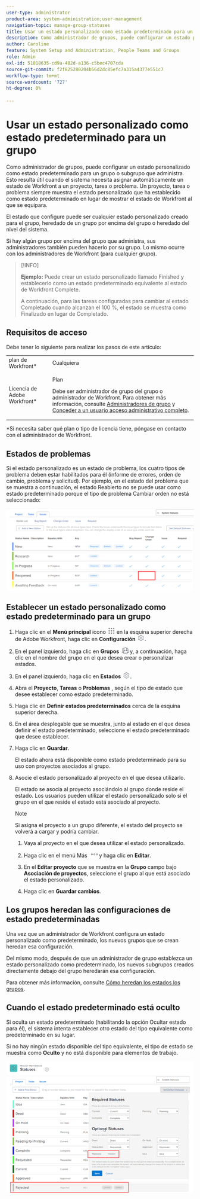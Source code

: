 ```yaml
---
user-type: administrator
product-area: system-administration;user-management
navigation-topic: manage-group-statuses
title: Usar un estado personalizado como estado predeterminado para un grupo
description: Como administrador de grupos, puede configurar un estado personalizado como estado predeterminado para un grupo o subgrupo que administra. Esto resulta útil cuando el sistema necesita asignar automáticamente un estado de Workfront a un proyecto, tarea o problema. Un proyecto, tarea o problema siempre muestra el estado personalizado que ha establecido como estado predeterminado en lugar de mostrar el estado de Workfront al que se equipara.
author: Caroline
feature: System Setup and Administration, People Teams and Groups
role: Admin
exl-id: 51018635-cd9a-402d-a136-c5bec4707cda
source-git-commit: f2f825280204b56d2dc85efc7a315a4377e551c7
workflow-type: tm+mt
source-wordcount: '727'
ht-degree: 0%

---
```


# Usar un estado personalizado como estado predeterminado para un grupo

Como administrador de grupos, puede configurar un estado personalizado como estado predeterminado para un grupo o subgrupo que administra. Esto resulta útil cuando el sistema necesita asignar automáticamente un estado de Workfront a un proyecto, tarea o problema. Un proyecto, tarea o problema siempre muestra el estado personalizado que ha establecido como estado predeterminado en lugar de mostrar el estado de Workfront al que se equipara.

El estado que configure puede ser cualquier estado personalizado creado para el grupo, heredado de un grupo por encima del grupo o heredado del nivel del sistema.

Si hay algún grupo por encima del grupo que administra, sus administradores también pueden hacerlo por su grupo. Lo mismo ocurre con los administradores de Workfront (para cualquier grupo).

>[!INFO]
>
>**Ejemplo:** Puede crear un estado personalizado llamado Finished y establecerlo como un estado predeterminado equivalente al estado de Workfront Complete.
>
>A continuación, para las tareas configuradas para cambiar al estado Completado cuando alcanzan el 100 %, el estado se muestra como Finalizado en lugar de Completado.

## Requisitos de acceso

Debe tener lo siguiente para realizar los pasos de este artículo:

<table style="table-layout:auto"> 
 <col> 
 <col> 
 <tbody> 
  <tr> 
   <td role="rowheader">plan de Workfront*</td> 
   <td>Cualquiera</td> 
  </tr> 
  <tr> 
   <td role="rowheader">Licencia de Adobe Workfront*</td> 
   <td> <p>Plan </p> <p>Debe ser administrador de grupo del grupo o administrador de Workfront. Para obtener más información, consulte <a href="../../../administration-and-setup/manage-groups/group-roles/group-administrators.md" class="MCXref xref">Administradores de grupo</a> y <a href="../../../administration-and-setup/add-users/configure-and-grant-access/grant-a-user-full-administrative-access.md" class="MCXref xref">Conceder a un usuario acceso administrativo completo</a>.</p> </td> 
  </tr> 
 </tbody> 
</table>

&#42;Si necesita saber qué plan o tipo de licencia tiene, póngase en contacto con el administrador de Workfront.

## Estados de problemas

Si el estado personalizado es un estado de problema, los cuatro tipos de problema deben estar habilitados para él (informe de errores, orden de cambio, problema y solicitud). Por ejemplo, en el estado del problema que se muestra a continuación, el estado Reabierto no se puede usar como estado predeterminado porque el tipo de problema Cambiar orden no está seleccionado:

![](assets/all-4-issue-types-enabled.png)

## Establecer un estado personalizado como estado predeterminado para un grupo

1. Haga clic en el **Menú principal** icono ![](assets/main-menu-icon.png) en la esquina superior derecha de Adobe Workfront, haga clic en **Configuración** ![](assets/gear-icon-settings.png).
1. En el panel izquierdo, haga clic en **Grupos** ![](assets/groups-icon.png)y, a continuación, haga clic en el nombre del grupo en el que desea crear o personalizar estados.
1. En el panel izquierdo, haga clic en **Estados** ![](assets/gear-icon-settings.png).
1. Abra el **Proyecto**, **Tareas** o **Problemas** , según el tipo de estado que desee establecer como estado predeterminado.
1. Haga clic en **Definir estados predeterminados** cerca de la esquina superior derecha.
1. En el área desplegable que se muestra, junto al estado en el que desea definir el estado predeterminado, seleccione el estado predeterminado que desee establecer.
1. Haga clic en **Guardar**.

   El estado ahora está disponible como estado predeterminado para su uso con proyectos asociados al grupo.

1. Asocie el estado personalizado al proyecto en el que desea utilizarlo.

   El estado se asocia al proyecto asociándolo al grupo donde reside el estado. Los usuarios pueden utilizar el estado personalizado solo si el grupo en el que reside el estado está asociado al proyecto.

   >[!NOTE]
   >
   >Si asigna el proyecto a un grupo diferente, el estado del proyecto se volverá a cargar y podría cambiar.

   1. Vaya al proyecto en el que desea utilizar el estado personalizado.
   1. Haga clic en el menú Más ![](assets/more-icon.png)y haga clic en **Editar**.
   1. En el **Editar proyecto** que se muestra en la **Grupo** campo bajo **Asociación de proyectos**, seleccione el grupo al que está asociado el estado personalizado.

   1. Haga clic en **Guardar cambios**.

## Los grupos heredan las configuraciones de estado predeterminadas

Una vez que un administrador de Workfront configura un estado personalizado como predeterminado, los nuevos grupos que se crean heredan esa configuración.

Del mismo modo, después de que un administrador de grupo establezca un estado personalizado como predeterminado, los nuevos subgrupos creados directamente debajo del grupo heredarán esa configuración.

Para obtener más información, consulte [Cómo heredan los estados los grupos](../../../administration-and-setup/manage-groups/manage-group-statuses/how-groups-inherit-statuses.md).

## Cuando el estado predeterminado está oculto

Si oculta un estado predeterminado (habilitando la opción Ocultar estado para él), el sistema intenta establecer otro estado del tipo equivalente como predeterminado en su lugar.

Si no hay ningún estado disponible del tipo equivalente, el tipo de estado se muestra como **Oculto** y no está disponible para elementos de trabajo.

![](assets/when-hide-default-status-no-equivalent.png)
